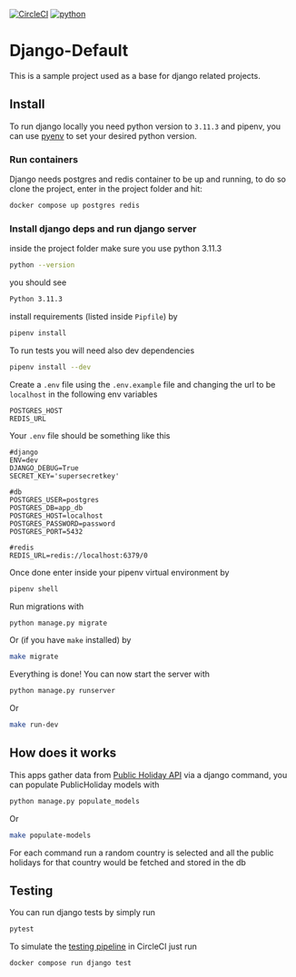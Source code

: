[![CircleCI](https://circleci.com/gh/t04st3r/django-default.svg?style=shield)](https://app.circleci.com/pipelines/github/t04st3r/django-default) [![python](https://img.shields.io/badge/Python-3.11-3776AB.svg?style=flat&logo=python&logoColor=white)](https://www.python.org)


# Django-Default
This is a sample project used as a base for django related projects.

## Install
To run django locally you need python version to `3.11.3` and pipenv, you can use [pyenv](https://github.com/pyenv/pyenv) to set your desired python version.

### Run containers
Django needs postgres and redis container to be
up and running, to do so clone the project, enter in the project folder and hit:
```bash
docker compose up postgres redis
```

### Install django deps and run django server
inside the project folder make sure you use python 3.11.3
```bash
python --version
```
you should see
```bash
Python 3.11.3
```
install requirements (listed inside `Pipfile`) by
```bash
pipenv install
```
To run tests you will need also dev dependencies
```bash
pipenv install --dev
```
Create a `.env` file using the `.env.example` file and changing the url to be `localhost` in the following env variables
```env
POSTGRES_HOST
REDIS_URL
```
Your `.env` file should be something like this
```env
#django
ENV=dev
DJANGO_DEBUG=True
SECRET_KEY='supersecretkey'

#db
POSTGRES_USER=postgres
POSTGRES_DB=app_db
POSTGRES_HOST=localhost
POSTGRES_PASSWORD=password
POSTGRES_PORT=5432

#redis
REDIS_URL=redis://localhost:6379/0

```

Once done enter inside your pipenv virtual environment by
```bash
pipenv shell
```
Run migrations with
```bash 
python manage.py migrate
```
Or (if you have `make` installed) by
```bash
make migrate
```
Everything is done! You can now start the server with
```bash
python manage.py runserver
```
Or
```bash
make run-dev
```
## How does it works
This apps gather data from [Public Holiday API](https://date.nager.at/Api) via a django command, you can populate PublicHoliday models with
```bash
python manage.py populate_models
```
Or
```bash
make populate-models
```
For each command run a random country is selected and all the public holidays for that country would be fetched and stored in the db

## Testing
You can run django tests by simply run
```bash
pytest
```
To simulate the [testing pipeline](https://app.circleci.com/pipelines/github/t04st3r/django-default) in CircleCI just run
```bash
docker compose run django test
```